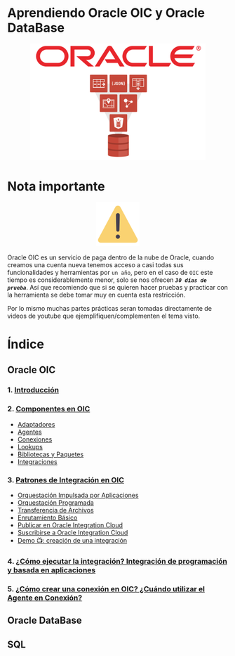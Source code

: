 # Aprendiendo Oracle OIC y Oracle DataBase

<div align="center">
    <img src="./IMG/portada.png" alt="oic" width="400">
</div>

# Nota importante

<div align="center">
    <img src="./IMG/advertencia.png" alt="oic" width="100">
</div>

Oracle OIC es un servicio de paga dentro de la nube de Oracle, cuando creamos una cuenta nueva tenemos acceso a casi todas sus funcionalidades y herramientas por `un año`, pero en el caso de `OIC` este tiempo es considerablemente menor, solo se nos ofrecen **_`30 días de prueba`_**. Así que recomiendo que si se quieren hacer pruebas y practicar con la herramienta se debe tomar muy en cuenta esta restricción.

Por lo mismo muchas partes prácticas seran tomadas directamente de videos de youtube que ejemplifiquen/complementen el tema visto.

# Índice

## Oracle OIC

### 1. <a href="./OIC/1_Introduccion.md">Introducción</a>

### 2. <a href="./OIC/2_Componentes.md">Componentes en OIC</a>

- <a href="./OIC/2_Componentes.md/#adaptadores-en-oic">Adaptadores</a>
- <a href="./OIC/2_Componentes.md/#agentes-en-oic">Agentes</a>
- <a href="./OIC/2_Componentes.md/#conexiones-en-oic">Conexiones</a>
- <a href="./OIC/2_Componentes.md/#lookups-en-oic">Lookups</a>
- <a href="./OIC/2_Componentes.md/#bibliotecas-paquetes-y-javascript-en-oic">Bibliotecas y Paquetes</a>
- <a href="./OIC/2_Componentes.md/#integraciones-en-oracle-integration-cloud-oic">Integraciones</a>

### 3. <a href="./OIC/3_Patrones_Int.md">Patrones de Integración en OIC</a>

- <a href="./OIC/3_Patrones_Int.md/#orquestación-impulsada-por-aplicaciones">Orquestación Impulsada por Aplicaciones</a>
- <a href="./OIC/3_Patrones_Int.md/#orquestación-programada">Orquestación Programada</a>
- <a href="./OIC/3_Patrones_Int.md/#transferencia-de-archivos">Transferencia de Archivos</a>
- <a href="./OIC/3_Patrones_Int.md/#enrutamiento-básico">Enrutamiento Básico</a>
- <a href="./OIC/3_Patrones_Int.md/#publicar-en-oracle-integration-cloud">Publicar en Oracle Integration Cloud</a>
- <a href="./OIC/3_Patrones_Int.md/#suscribirse-a-oracle-integration-cloud">Suscribirse a Oracle Integration Cloud</a>
- <a href="./OIC/3_Patrones_Int.md/#demo-creación-de-una-integración">Demo 📺: creación de una integración</a>

### 4. <a href="./OIC/4_Como_ej_int_prog_app.md">¿Cómo ejecutar la integración? Integración de programación y basada en aplicaciones</a>

### 5. <a href="./OIC/5_Como_cre_con_uti_ag_con.md">¿Cómo crear una conexión en OIC? ¿Cuándo utilizar el Agente en Conexión?</a>

## Oracle DataBase

## SQL